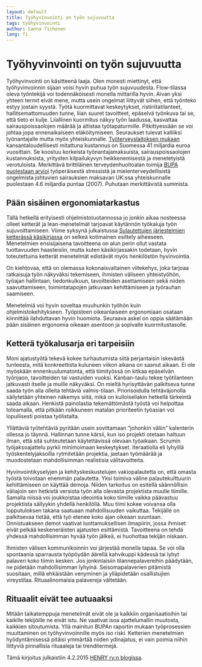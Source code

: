 ```yaml
---
layout: default
title: Työhyvinvointi on työn sujuvuutta
tags: työhyvinvointi
author: Sanna Tiihonen
lang: fi
---
```


# Työhyvinvointi on työn sujuvuutta

Työhyvinvointi on käsitteenä laaja. Olen monesti miettinyt, että
työhyvinvoinnin sijaan voisi hyvin puhua työn
sujuvuudesta. Flow-tilassa oleva työntekijä voi todennäköisesti
monella mittarilla hyvin. Aivan yksi yhteen termit eivät mene, mutta
usein ongelmat liittyvät siihen, että työnteko estyy jostain syystä.
Työtä kuormittavat keskeytykset, ristiriitatilanteet,
hallitsemattomuuden tunne, liian suuret tavoitteet, epäselvä työnkuva
tai se, että tieto ei kulje.  Liiallinen kuormitus näkyy työn
laadussa, kasvattaa sairauspoissaolojen määrää ja altistaa
työtapaturmille. Pitkittyessään se voi johtaa jopa ennenaikaiseen
eläköitymiseen. Seuraukset tulevat kalliiksi työnantajalle mutta myös
yhteiskunnalle.  [Työterveyslaitoksen
mukaan](http://www.ttl.fi/fi/tyoterveyslaitos/viesti_paattajille/Documents/vp1_2014_tttilinpaatos.pdf)
kansantaloudellisesti mitattuna kustannus on Suomessa 41 miljardia
euroa vuosittain. Se koostuu korkeista työnantajamaksuista,
sairauspoissaolojen kustannuksista, yritysten kilpailukyvyn
heikkenemisestä ja menetetyistä verotuloista. Merkittävä brittiläinen
terveydenhuoltoalan toimija [BUPA puolestaan
arvioi](http://www.theworkfoundation.com/assets/docs/publications/216_Bupa_report.pdf)
työperäisestä stressistä ja mielenterveydellisistä ongelmista
johtuvien sairauksien maksavan UK:ssa yhteiskunnalle puolestaan 4.6
miljardia puntaa (2007). Puhutaan merkittävistä summista.

## Pään sisäinen ergonomiatarkastus

Tällä hetkellä erityisesti ohjelmistotuotannossa jo jonkin aikaa
nosteessa olleet ketterät ja lean-menetelmät tarjoavat käytännön
työkaluja työn sujuvoittamiseen. Viime syksynä julkaistussa
[Sulautettujen järjestelmien ketterässä
käsikirjassa](http://trc.utu.fi/embedded/kasikirja) on selkeä
kotimainen esittely aiheeseen. Menetelmien ensisijaisena tavoitteena
on alun perin ollut vastata tuottavuuden haasteisiin, mutta kuten
käsikirjassakin todetaan, hyvin toteutettuina ketterät menetelmät
edistävät myös henkilöstön hyvinvointia.

On kiehtovaa, että on olemassa kokonaisvaltainen viitekehys, joka
tarjoaa ratkaisuja työn näkyväksi tekemiseen, ihmisten väliseen
yhteistyöhön, työajan hallintaan, tiedonkulkuun, tavoitteiden
asettamiseen sekä niiden saavuttamiseen, toimintatapojen jatkuvaan
kehittämiseen ja työrauhan saamiseen.

Menetelmiä voi hyvin soveltaa muuhunkin työhön kuin
ohjelmistokehitykseen. Työpisteen oikeanlaiseen ergonomiaan osataan
kiinnittää ilahduttavan hyvin huomiota. Seuraava askel on oppia
säätämään pään sisäinen ergonomia oikeaan asentoon ja sopivalle
kuormitustasolle.

## Ketterä työkalusarja eri tarpeisiin 

Moni ajatustyötä tekevä kokee turhautumista siitä perjantaisin
iskevästä tunteesta, mitä konkreettista kuluneen viikon aikana on
saanut aikaan. Ei ole myöskään ennenkuulumatonta, että tiimityössä on
kitkaa epäselvän työnjaon, tavoitteiden tai vastuiden
vuoksi. Kanban-taulu tekee työtilanteen jatkuvasti itselle ja muille
näkyväksi. On mieltä hyrisyttävän palkitseva tunne saada työn alla
olleita tehtäviä valmis-tilaan. Priorisoidulla tehtäväjonolla
säilytetään yhteinen näkemys siitä, mikä on kulloisellakin hetkellä
tärkeintä saada aikaan. Henkistä painolastia tekemättömästä työstä voi
helpottaa toteamalla, että pitkään roikkuneen matalan prioriteetin
työasian voi lopullisesti poistaa työlistalta.

Yllättäviä työtehtäviä pyritään usein sovittamaan ”johonkin väliin”
kalenterin ollessa jo täynnä. Hallinnan tunne kärsii, kun iso projekti
otetaan haltuun ilman, että sitä suhteutetaan käytettävissä olevaan
työaikaan. Scrumin työjaksoajattelu pyrkii minimoimaan
keskeytykset. Iteraatiolla eli lyhyillä työskentelyjaksoilla
rytmitetään projektia, jaetaan työmäärää ja muodostetaan
mahdollisimman realistisia välitavoitteita.

Hyvinvointikyselyjen ja kehityskeskustelujen vakiopalautetta on, että
omasta työstä toivotaan enemmän palautetta. Yksi toimiva väline
palautekulttuurin kehittämiseen on käyttää demoja. Niiden tarkoitus on
esitellä säännöllisin väliajoin sen hetkistä versiota työn alla
olevasta projektista muulle tiimille. Samalla niissä voi joukkoistaa
ideointia koko tiimille vaikka päävastuu projektista säilyykin yhdellä
henkilöllä. Muu tiimi kokee voivansa olla lopputuloksen takana
saatuaan mahdollisuuden vaikuttaa. Tekijälle on palkitsevaa tietää,
että työ etenee koko ajan oikeaan suuntaan. Onnistuakseen demot
vaativat luottamuksellisen ilmapiirin, jossa ihmiset eivät pelkää
keskeneräisten ajatusten esittämistä. Tavoitteena on tehdä yhdessä
mahdollisimman hyvää työn jälkeä, ei huohottaa tekijän niskaan.

Ihmisten välisen kommunikoinnin voi järjestää monella tapaa. Se voi
olla spontaania sparrausta työpöydän äärellä kahvikuppi kädessä tai
lyhyt palaveri koko tiimin kesken. Jos jonkinlaisiin
tilannepalavereihin päädytään, ne pidetään mahdollisimman
lyhyinä. Seisomapalaverien pitämistä suositaan, millä ehkäistään
venyminen ja ylläpidetään osallistujien vireystilaa. Rituaalinomaisia
palavereja vältetään.

## Rituaalit eivät tee autuaaksi

Mitään taikatemppuja menetelmät eivät ole ja kaikkiin organisaatioihin
tai kaikille tekijöille ne eivät istu. Ne vaativat isoa ajattelumallin
muutosta, kaikkien sitoutumista. Yllä mainitun BUPAn raportin mukaan
työprosessien muuttaminen on työhyvinvoinnille myös iso
riski. Ketterien menetelmien hyödyntämisessä pitäisi ymmärtää niiden
ydinajatus, ei vain poimia niihin liittyviä pinnallisia rituaaleja tai
trenditermejä.

Tämä kirjoitus julkaistiin 4.2.2015 [HENRY ry:n blogissa](http://henry.fi/uutishuone/blogi/arkisto/tyohyvinvointi_on_tyon_sujuvuutta.797.blog).
